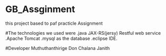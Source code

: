 # GB_Assginment
this project based to paf practicle Assignment 

#The technologies we used were
.java JAX-RS(jersy) Restful web service
.Apache Tomcat
.mysql as the database
.eclipse IDE.

#Developer
Muthuthanthirige Don Chalana Janith
